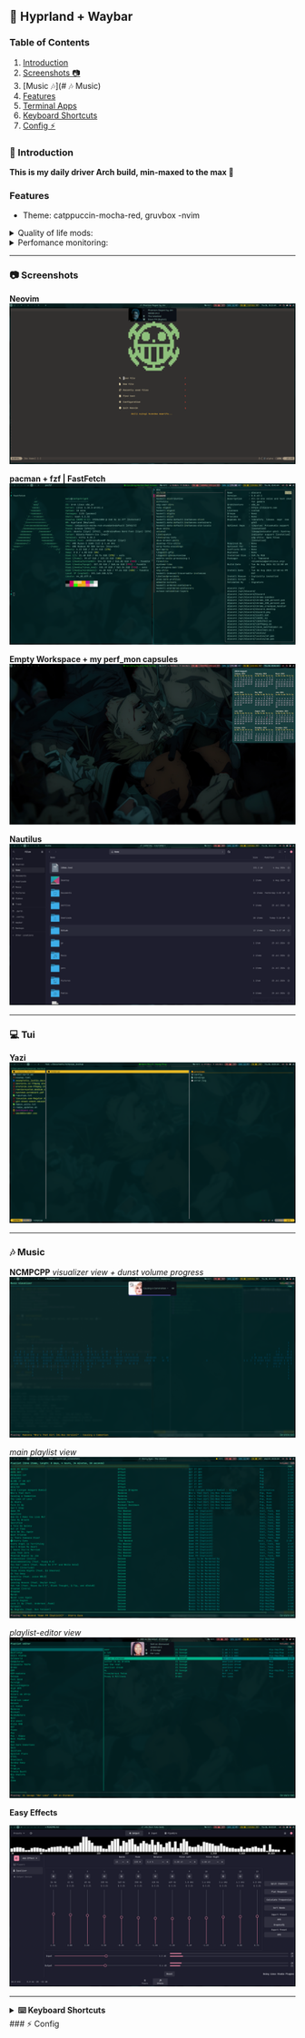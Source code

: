 ## 🌌 Hyprland + Waybar

### Table of Contents
1. [Introduction](#introduction)
2. [Screenshots 📷](#screenshots)
3. [Music 🎶](# 🎶 Music)
4. [Features](#Features)
5. [Terminal Apps](#Tui)
6. [Keyboard Shortcuts](#Keyboard-Shortcuts)
7. [Config ⚡](#config)

### 📝 Introduction
**This is my daily driver Arch build, min-maxed to the max 👻**

### Features 
- Theme: catppuccin-mocha-red, gruvbox -nvim

<details>
    <summary>Quality of life mods:</summary>

    - Adjust gaps_in and gaps_out on the fly.(see #keyboard-shortcuts))
        - Indicators for current volume sink eg, speaker, earphones, easysink
        - Systemwide Volume progressbar with current sink icon
        - Per app (mpd, spotify etc) Volume + progressbar with waybar mpris interaction.
</details>

<details>
    <summary>Perfomance monitoring:</summary>

    - custom waybar capsules(click to open drawer):
        - Gpu (amd)
          - gpu frequency mhz
          - gpu % use
          - gpu fan rpm
          - gpu temp
          - CPU
          - temp, frequency, %use
    - memory % use and disk % free + temp
          - network(up/down speed) + weather (wttr.in)
</details>

***
### 📷 Screenshots
**Neovim**
![nvim](.darth/git_screenshots/v.png)

**pacman + fzf | FastFetch**
![pacfzf](.darth/git_screenshots/pacf_fast.png)

**Empty Workspace + my perf_mon capsules**
![maxi empty](https://github.com/darth-malu/Hypr./raw/hyprmax/.darth/git_screenshots/maxi_empty.png)

**Nautilus**
![nauti](.darth/git_screenshots/nautilus.png)

***
### 💻 Tui
**Yazi**
![Yazi](.darth/git_screenshots/yazi.png)

***
### 🎶 Music

**NCMPCPP**
*visualizer view + dunst volume progress*
![ncmpcpp](.darth/git_screenshots/volume_nc.png)

*main playlist view*
![ncmpcpp](.darth/git_screenshots/ncmpcpp.png)

*playlist-editor view*
![ncmpcpp](.darth/git_screenshots/ncmpcpp_1.png)

**Easy Effects**

![easy](.darth/git_screenshots/easy.png)

***

<details>
    <summary><strong> ⌨️  Keyboard Shortcuts</strong></summary>

### Keyboard Shortcuts
    ```
        #LEGEND
        $sl = SHIFT_L
        $cl = CONTROL_L
        $mod = SUPER
        $al = Alt_L
        $ar = Alt_R
        $sl = SHIFT_L

        PrtSc: Taking Screentshot - entire scrn
            * + $al - current window
            * + $sl - copy area

        $mod + Enter: Open kitty current workspace
        $mod + $sl + Enter: Open Terminal emptym

        $mod + I: launch special:nc, launch ncmpcpp if empty

        $mod + +: Inc. Gaps out
        $mod + -: Dec. Gaps out

        $mod + $al + +: Inc. Gaps in
        $mod + $al + -: Dec. Gaps in

        $mod + vim-motions (h,k,l,j) / mouse-down/up -> navigate open workspaces
        $sl, $sl -> focuscurrentlast - backandforth active


        $mod + Space/mouse:275 killactive / close focused window
        $mod + O -> Move to emptym

        $mod + {}: Launch app 
            {} = B - Brave, F - Firefox, N - Nautilus, $sl + O - obsidian


        #see also .config/hypr/workspacerules, keybindings

    ```
</details>
### ⚡ Config



